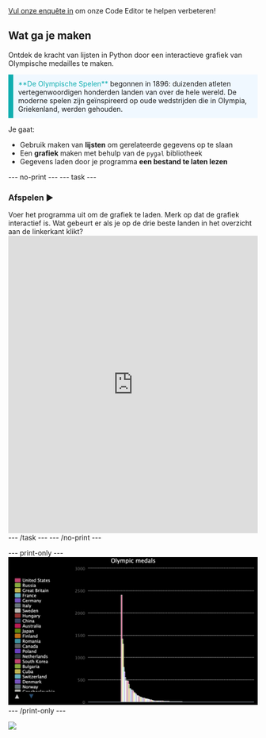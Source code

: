 <div class="c-survey-banner" style="width:100%">
  <a class="c-survey-banner__link" href="https://form.raspberrypi.org/f/code-editor-feedback" target="_blank">Vul onze enquête in</a> om onze Code Editor te helpen verbeteren!
</div>

## Wat ga je maken

Ontdek de kracht van lijsten in Python door een interactieve grafiek van Olympische medailles te maken.

<p style="border-left: solid; border-width:10px; border-color: #0faeb0; background-color: aliceblue; padding: 10px;">
<span style="color: #0faeb0">**De Olympische Spelen**</span> begonnen in 1896: duizenden atleten vertegenwoordigen honderden landen van over de hele wereld. De moderne spelen zijn geïnspireerd op oude wedstrijden die in Olympia, Griekenland, werden gehouden.
</p>

Je gaat:
 - Gebruik maken van **lijsten** om gerelateerde gegevens op te slaan
 - Een **grafiek** maken met behulp van de `pygal` bibliotheek
 - Gegevens laden door je programma **een bestand te laten lezen**

--- no-print ---
--- task ---
### Afspelen ▶️
<div style="display: flex; flex-wrap: wrap">
<div style="flex-basis: 175px; flex-grow: 1">  
Voer het programma uit om de grafiek te laden. Merk op dat de grafiek interactief is. Wat gebeurt er als je op de drie beste landen in het overzicht aan de linkerkant klikt?
</div>
<iframe src="https://editor.raspberrypi.org/nl-NL/embed/viewer/charting-champions-example" width="600" height="600" frameborder="0" marginwidth="0" marginheight="0" allowfullscreen>
</iframe>
</div>
--- /task ---
--- /no-print ---

--- print-only ---
![Completed project.](images/completed_preview.png)
--- /print-only ---

![](http://code.org/api/hour/begin_rp_charting.png)
